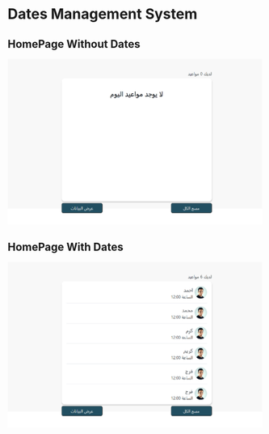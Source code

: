 # Dates Management System

## HomePage Without Dates
![HomePage](./src/preview_pic/homePage-without-Dates.png)

## HomePage With Dates
![HomePage](./src/preview_pic/homePage-with-Dates.png)